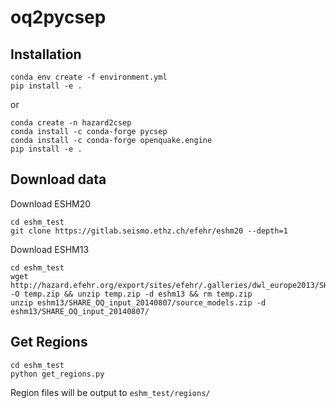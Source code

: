 # oq2pycsep


## Installation

```shell
conda env create -f environment.yml
pip install -e .
```

or

```shell
conda create -n hazard2csep
conda install -c conda-forge pycsep
conda install -c conda-forge openquake.engine
pip install -e .
```

## Download data

Download ESHM20

```shell
cd eshm_test
git clone https://gitlab.seismo.ethz.ch/efehr/eshm20 --depth=1
```

Download ESHM13
```shell
cd eshm_test
wget http://hazard.efehr.org/export/sites/efehr/.galleries/dwl_europe2013/SHARE_OQ_input_20140807.zip_2063069299.zip -O temp.zip && unzip temp.zip -d eshm13 && rm temp.zip 
unzip eshm13/SHARE_OQ_input_20140807/source_models.zip -d eshm13/SHARE_OQ_input_20140807/

```

## Get Regions

```shell
cd eshm_test
python get_regions.py
```


Region files will be output to `eshm_test/regions/`



